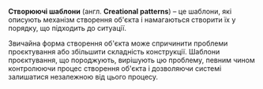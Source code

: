 **Створюючі шаблони** (англ. **Creational patterns**) – це шаблони, які описують механізм
створення об'єкта і намагаються створити їх у порядку, що підходить до ситуації.

Звичайна форма створення об'єкта може спричинити проблеми проєктування або збільшити складність конструкції.
Шаблони проєктування, що породжують, вирішують цю проблему, певним чином контролюючи процес створення об'єкта і
дозволяючи системі залишатися незалежною від цього процесу.